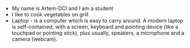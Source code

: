 - My name is Artem-DCI and I am a student
- I like to cook vegetables on grill
- Laptop - is a computer which is easy to carry around. A modern laptop is self-contained, with a screen, keyboard and pointing device (like a touchpad or pointing stick), plus usually, speakers, a microphone and a camera (webcam).